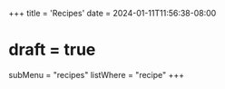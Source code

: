 +++
title = 'Recipes'
date = 2024-01-11T11:56:38-08:00
# draft = true
subMenu = "recipes"
listWhere = "recipe"
+++

